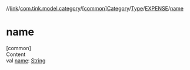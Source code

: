 //[link](../../../../index.md)/[com.tink.model.category](../../../index.md)/[[common]Category](../../index.md)/[Type](../index.md)/[EXPENSE](index.md)/[name](name.md)



# name  
[common]  
Content  
val [name](name.md): [String](https://kotlinlang.org/api/latest/jvm/stdlib/kotlin/-string/index.html)  



